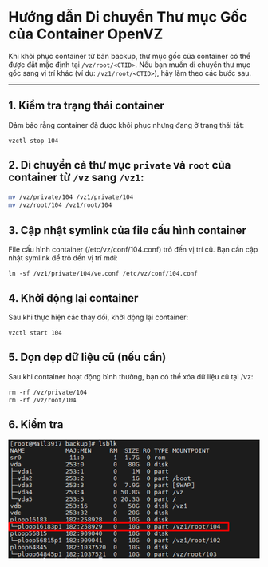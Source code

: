 # Hướng dẫn Di chuyển Thư mục Gốc của Container OpenVZ

Khi khôi phục container từ bản backup, thư mục gốc của container có thể được đặt mặc định tại `/vz/root/<CTID>`. Nếu bạn muốn di chuyển thư mục gốc sang vị trí khác (ví dụ: `/vz1/root/<CTID>`), hãy làm theo các bước sau.

---

## 1. Kiểm tra trạng thái container
Đảm bảo rằng container đã được khôi phục nhưng đang ở trạng thái tắt:

```
vzctl stop 104
```

## 2. Di chuyển cả thư mục `private` và `root` của container từ `/vz` sang `/vz1`:

```bash
mv /vz/private/104 /vz1/private/104
mv /vz/root/104 /vz1/root/104
```

## 3. Cập nhật symlink của file cấu hình container
File cấu hình container (/etc/vz/conf/104.conf) trỏ đến vị trí cũ. Bạn cần cập nhật symlink để trỏ đến vị trí mới:

```
ln -sf /vz1/private/104/ve.conf /etc/vz/conf/104.conf
```
## 4. Khởi động lại container
Sau khi thực hiện các thay đổi, khởi động lại container:
```
vzctl start 104
```
## 5. Dọn dẹp dữ liệu cũ (nếu cần)
Sau khi container hoạt động bình thường, bạn có thể xóa dữ liệu cũ tại /vz:
```
rm -rf /vz/private/104
rm -rf /vz/root/104
```
## 6. Kiểm tra

![Command Prompt](https://github.com/cuongnvvietis/NhanHoa/blob/main/Docs/Picture/Openvz/Screenshot_133.png)
